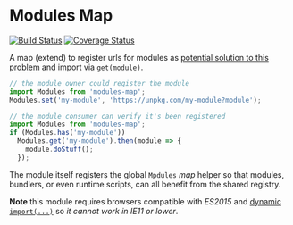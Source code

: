 # Modules Map

[![Build Status](https://travis-ci.com/WebReflection/modules-map.svg?branch=main)](https://travis-ci.com/WebReflection/modules-map) [![Coverage Status](https://coveralls.io/repos/github/WebReflection/modules-map/badge.svg?branch=main)](https://coveralls.io/github/WebReflection/modules-map?branch=main)

A map (extend) to register urls for modules as [potential solution to this problem](https://lea.verou.me/2020/11/the-case-for-weak-dependencies-in-js/) and import via `get(module)`.

```js
// the module owner could register the module
import Modules from 'modules-map';
Modules.set('my-module', 'https://unpkg.com/my-module?module');

// the module consumer can verify it's been registered
import Modules from 'modules-map';
if (Modules.has('my-module'))
  Modules.get('my-module').then(module => {
    module.doStuff();
  });
```

The module itself registers the global `Mpdules` *map* helper so that modules, bundlers, or even runtime scripts, can all benefit from the shared registry.

**Note** this module requires browsers compatible with *ES2015* and [dynamic `import(...)`](https://developer.mozilla.org/en-US/docs/Web/JavaScript/Reference/Statements/import#Dynamic_Imports) so *it cannot work in IE11 or lower*.
